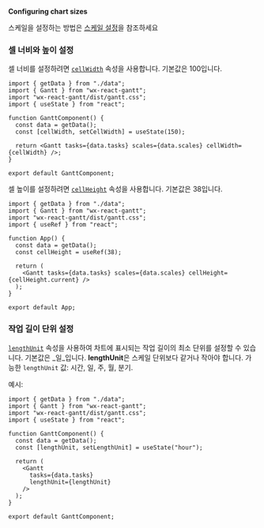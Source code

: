 **Configuring chart sizes**

스케일을 설정하는 방법은 [스케일 설정](https://docs.svar.dev/react/gantt/guides/configuration/configure_scales)을 참조하세요

### 셀 너비와 높이 설정

셀 너비를 설정하려면 [`cellWidth`](https://docs.svar.dev/react/gantt/api/properties/cellWidth) 속성을 사용합니다. 기본값은 100입니다.

```tsx
import { getData } from "./data";
import { Gantt } from "wx-react-gantt";
import "wx-react-gantt/dist/gantt.css";
import { useState } from "react";

function GanttComponent() {
  const data = getData();
  const [cellWidth, setCellWidth] = useState(150);

  return <Gantt tasks={data.tasks} scales={data.scales} cellWidth={cellWidth} />;
}

export default GanttComponent;
```

셀 높이를 설정하려면 [`cellHeight`](https://docs.svar.dev/react/gantt/api/properties/cellHeight) 속성을 사용합니다. 기본값은 38입니다.

```tsx
import { getData } from "./data";
import { Gantt } from "wx-react-gantt";
import "wx-react-gantt/dist/gantt.css";
import { useRef } from "react";

function App() {
  const data = getData();
  const cellHeight = useRef(38);

  return (
    <Gantt tasks={data.tasks} scales={data.scales} cellHeight={cellHeight.current} />
  );
}

export default App;
```

### 작업 길이 단위 설정

[`lengthUnit`](https://docs.svar.dev/react/gantt/api/properties/lengthUnit) 속성을 사용하여 차트에 표시되는 작업 길이의 최소 단위를 설정할 수 있습니다. 기본값은 _일_입니다. **lengthUnit**은 스케일 단위보다 같거나 작아야 합니다. 가능한 `lengthUnit` 값: 시간, 일, 주, 월, 분기.

예시:

```tsx
import { getData } from "./data";
import { Gantt } from "wx-react-gantt";
import "wx-react-gantt/dist/gantt.css";
import { useState } from "react";

function GanttComponent() {
  const data = getData();
  const [lengthUnit, setLengthUnit] = useState("hour");

  return (
    <Gantt
      tasks={data.tasks}
      lengthUnit={lengthUnit}
    />
  );
}

export default GanttComponent;
```

[  
](https://docs.svar.dev/react/gantt/guides/configuration/configuring_context_menu)
